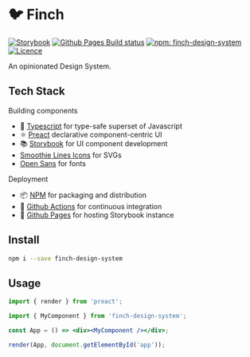 # 🐦 Finch

[![Storybook](https://cdn.jsdelivr.net/gh/storybooks/brand@master/badge/badge-storybook.svg)](https://domjacks.github.io/finch)
[![Github Pages Build status](https://github.com/domjacks/finch/actions/workflows/publish-storybook.yml/badge.svg)](https://github.com/domjacks/finch/actions/workflows/publish-storybook.yml)
[![npm: finch-design-system](https://img.shields.io/npm/v/finch-design-system)](https://www.npmjs.com/package/finch-design-system)
[![Licence](https://img.shields.io/github/license/domjacks/finch)](https://opensource.org/licenses/MIT)

An opinionated Design System.

## Tech Stack

Building components

- 🔵 [Typescript](https://www.typescriptlang.org/) for type-safe superset of Javascript
- ⚛️ [Preact](https://preactjs.com/) declarative component-centric UI
- 📚 [Storybook](https://storybook.js.org) for UI component development
- [Smoothie Lines Icons](https://www.svgrepo.com/collection/smoothie-line-icons/) for SVGs
- [Open Sans](https://fonts.google.com/specimen/Open+Sans) for fonts

Deployment

- 📦 [NPM](https://www.npmjs.com/) for packaging and distribution
- 🚥 [Github Actions](https://github.com/features/actions) for continuous integration
- 🚀 [Github Pages](https://pages.github.com/) for hosting Storybook instance

## Install

```bash
npm i --save finch-design-system
```

## Usage

```jsx
import { render } from 'preact';

import { MyComponent } from 'finch-design-system';

const App = () => <div><MyComponent /></div>;

render(App, document.getElementById('app'));
```
